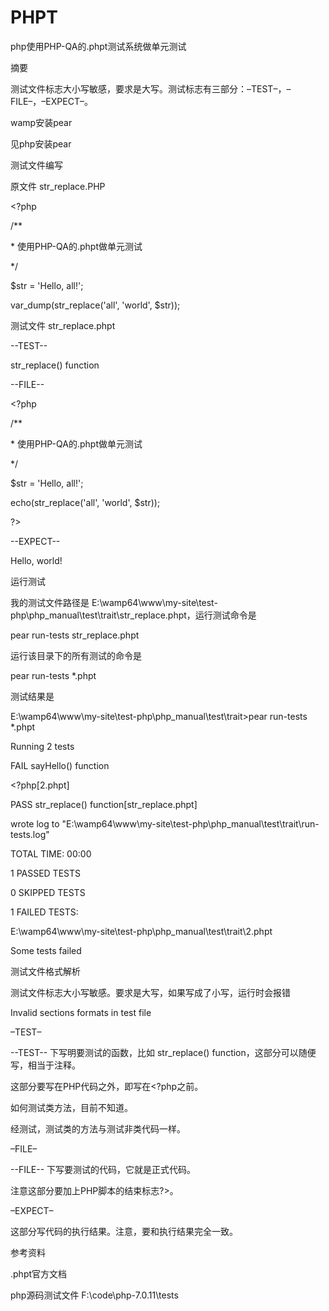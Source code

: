 # PHPT

php使用PHP-QA的.phpt测试系统做单元测试



摘要



测试文件标志大小写敏感，要求是大写。测试标志有三部分：–TEST–，–FILE–，–EXPECT–。



wamp安装pear



见php安装pear



测试文件编写



原文件 str\_replace.PHP



&lt;?php

/\*\*

 \* 使用PHP-QA的.phpt做单元测试

 \*/

$str = 'Hello, all!';

var\_dump\(str\_replace\('all', 'world', $str\)\);

测试文件 str\_replace.phpt



--TEST--

str\_replace\(\) function

--FILE--

&lt;?php

/\*\*

 \* 使用PHP-QA的.phpt做单元测试

 \*/



$str = 'Hello, all!';

echo\(str\_replace\('all', 'world', $str\)\);

?&gt;

--EXPECT--

Hello, world!

运行测试



我的测试文件路径是 E:\wamp64\www\my-site\test-php\php\_manual\test\trait\str\_replace.phpt，运行测试命令是



pear run-tests str\_replace.phpt 

运行该目录下的所有测试的命令是



pear run-tests \*.phpt 

测试结果是



E:\wamp64\www\my-site\test-php\php\_manual\test\trait&gt;pear run-tests \*.phpt

Running 2 tests

FAIL sayHello\(\) function

&lt;?php\[2.phpt\]

PASS str\_replace\(\) function\[str\_replace.phpt\]

wrote log to "E:\wamp64\www\my-site\test-php\php\_manual\test\trait\run-tests.log"

TOTAL TIME: 00:00

1 PASSED TESTS

0 SKIPPED TESTS

1 FAILED TESTS:

E:\wamp64\www\my-site\test-php\php\_manual\test\trait\2.phpt

Some tests failed

测试文件格式解析



测试文件标志大小写敏感。要求是大写，如果写成了小写，运行时会报错



Invalid sections formats in test file

–TEST–



--TEST-- 下写明要测试的函数，比如 str\_replace\(\) function，这部分可以随便写，相当于注释。



这部分要写在PHP代码之外，即写在&lt;?php之前。



如何测试类方法，目前不知道。



经测试，测试类的方法与测试非类代码一样。



–FILE–



--FILE-- 下写要测试的代码，它就是正式代码。



注意这部分要加上PHP脚本的结束标志?&gt;。



–EXPECT–



这部分写代码的执行结果。注意，要和执行结果完全一致。



参考资料



.phpt官方文档



php源码测试文件 F:\code\php-7.0.11\tests

